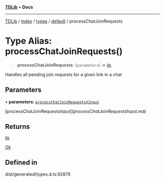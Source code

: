[**TDLib**](../../../../../../README.md) • **Docs**

***

[TDLib](../../../../../../modules.md) / [index](../../../../../README.md) / [types](../../../README.md) / [default](../README.md) / processChatJoinRequests

# Type Alias: processChatJoinRequests()

> **processChatJoinRequests**: (`parameters`) => [`Ok`](Ok-1.md)

Handles all pending join requests for a given link in a chat

## Parameters

• **parameters**: [`processChatJoinRequests$Input`](processChatJoinRequests$Input.md)

[processChatJoinRequests$Input](processChatJoinRequests$Input.md)

## Returns

[`Ok`](Ok-1.md)

[Ok](Ok-1.md)

## Defined in

dist/generated/types.d.ts:92876
